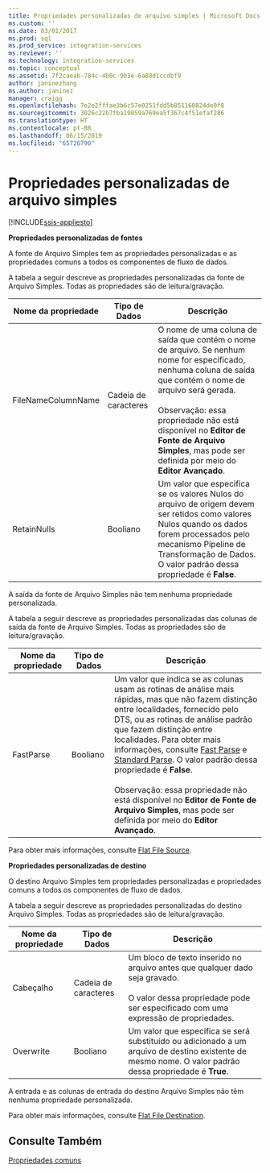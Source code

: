 ```yaml
---
title: Propriedades personalizadas de arquivo simples | Microsoft Docs
ms.custom: ''
ms.date: 03/01/2017
ms.prod: sql
ms.prod_service: integration-services
ms.reviewer: ''
ms.technology: integration-services
ms.topic: conceptual
ms.assetid: 7f2caeab-784c-4b0c-9b3e-6a88d1ccdbf9
author: janinezhang
ms.author: janinez
manager: craigg
ms.openlocfilehash: 7e2e2fffae3b6c57e0251fdd5b851160824de0f8
ms.sourcegitcommit: 3026c22b7fba19059a769ea5f367c4f51efaf286
ms.translationtype: HT
ms.contentlocale: pt-BR
ms.lasthandoff: 06/15/2019
ms.locfileid: "65726790"
---
```

# <a name="flat-file-custom-properties"></a>Propriedades personalizadas de arquivo simples

[!INCLUDE[ssis-appliesto](../../includes/ssis-appliesto-ssvrpluslinux-asdb-asdw-xxx.md)]


  **Propriedades personalizadas de fontes**  
  
 A fonte de Arquivo Simples tem as propriedades personalizadas e as propriedades comuns a todos os componentes de fluxo de dados.  
  
 A tabela a seguir descreve as propriedades personalizadas da fonte de Arquivo Simples. Todas as propriedades são de leitura/gravação.  
  
|Nome da propriedade|Tipo de Dados|Descrição|  
|-------------------|---------------|-----------------|  
|FileNameColumnName|Cadeia de caracteres|O nome de uma coluna de saída que contém o nome de arquivo. Se nenhum nome for especificado, nenhuma coluna de saída que contém o nome de arquivo será gerada.<br /><br /> Observação: essa propriedade não está disponível no **Editor de Fonte de Arquivo Simples**, mas pode ser definida por meio do **Editor Avançado**.|  
|RetainNulls|Booliano|Um valor que especifica se os valores Nulos do arquivo de origem devem ser retidos como valores Nulos quando os dados forem processados pelo mecanismo Pipeline de Transformação de Dados. O valor padrão dessa propriedade é **False**.|  
  
 A saída da fonte de Arquivo Simples não tem nenhuma propriedade personalizada.  
  
 A tabela a seguir descreve as propriedades personalizadas das colunas de saída da fonte de Arquivo Simples. Todas as propriedades são de leitura/gravação.  
  
|Nome da propriedade|Tipo de Dados|Descrição|  
|-------------------|---------------|-----------------|  
|FastParse|Booliano|Um valor que indica se as colunas usam as rotinas de análise mais rápidas, mas que não fazem distinção entre localidades, fornecido pelo DTS, ou as rotinas de análise padrão que fazem distinção entre localidades. Para obter mais informações, consulte [Fast Parse](https://msdn.microsoft.com/library/6688707d-3c5b-404e-aa2f-e13092ac8d95) e [Standard Parse](https://msdn.microsoft.com/library/dfe835b1-ea52-4e18-a23a-5188c5b6f013). O valor padrão dessa propriedade é **False**.<br /><br /> Observação: essa propriedade não está disponível no **Editor de Fonte de Arquivo Simples**, mas pode ser definida por meio do **Editor Avançado**.|  
  
 Para obter mais informações, consulte [Flat File Source](../../integration-services/data-flow/flat-file-source.md).  
  
 **Propriedades personalizadas de destino**  
  
 O destino Arquivo Simples tem propriedades personalizadas e propriedades comuns a todos os componentes de fluxo de dados.  
  
 A tabela a seguir descreve as propriedades personalizadas do destino Arquivo Simples. Todas as propriedades são de leitura/gravação.  
  
|Nome da propriedade|Tipo de Dados|Descrição|  
|-------------------|---------------|-----------------|  
|Cabeçalho|Cadeia de caracteres|Um bloco de texto inserido no arquivo antes que qualquer dado seja gravado.<br /><br /> O valor dessa propriedade pode ser especificado com uma expressão de propriedades.|  
|Overwrite|Booliano|Um valor que especifica se será substituído ou adicionado a um arquivo de destino existente de mesmo nome. O valor padrão dessa propriedade é **True**.|  
  
 A entrada e as colunas de entrada do destino Arquivo Simples não têm nenhuma propriedade personalizada.  
  
 Para obter mais informações, consulte [Flat File Destination](../../integration-services/data-flow/flat-file-destination.md).  
  
## <a name="see-also"></a>Consulte Também  
 [Propriedades comuns](https://msdn.microsoft.com/library/51973502-5cc6-4125-9fce-e60fa1b7b796)  
  
  
